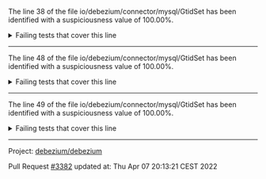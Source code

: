 The line 38 of the file io/debezium/connector/mysql/GtidSet has been identified with a suspiciousness value of 100.00%.

<details>
     <summary>Failing tests that cover this line</summary>

- `io.debezium.connector.mysql.GtidSetTest#shouldCreateWithMultipleIntervalsThatMayBeAdjacent`
- `io.debezium.connector.mysql.GtidSetTest#shouldCreateWithMultipleIntervals`
- `io.debezium.connector.mysql.GtidSetTest#shouldCorrectlyDetermineIfSimpleGtidSetIsContainedWithinAnother`
- `io.debezium.connector.mysql.GtidSetTest#shouldCreateSetWithSingleInterval`
- `io.debezium.connector.mysql.GtidSetTest#subtract`
- `io.debezium.connector.mysql.GtidSetTest#shouldCorrectlyDetermineIfComplexGtidSetIsContainedWithinAnother`
- `io.debezium.connector.mysql.GtidSetTest#shouldNotCollapseNonAdjacentIntervals`
- `io.debezium.connector.mysql.GtidSetTest#shouldCorrectlyDetermineIfComplexGtidSetWithVariousLineSeparatorsIsContainedWithinAnother`
- `io.debezium.connector.mysql.GtidSetTest#shouldCollapseAdjacentIntervals`
</details>

***

The line 48 of the file io/debezium/connector/mysql/GtidSet has been identified with a suspiciousness value of 100.00%.

<details>
     <summary>Failing tests that cover this line</summary>

- `io.debezium.connector.mysql.GtidSetTest#shouldCreateWithMultipleIntervalsThatMayBeAdjacent`
- `io.debezium.connector.mysql.GtidSetTest#shouldCreateWithMultipleIntervals`
- `io.debezium.connector.mysql.GtidSetTest#shouldCorrectlyDetermineIfSimpleGtidSetIsContainedWithinAnother`
- `io.debezium.connector.mysql.GtidSetTest#shouldCreateSetWithSingleInterval`
- `io.debezium.connector.mysql.GtidSetTest#subtract`
- `io.debezium.connector.mysql.GtidSetTest#shouldCorrectlyDetermineIfComplexGtidSetIsContainedWithinAnother`
- `io.debezium.connector.mysql.GtidSetTest#shouldNotCollapseNonAdjacentIntervals`
- `io.debezium.connector.mysql.GtidSetTest#shouldCorrectlyDetermineIfComplexGtidSetWithVariousLineSeparatorsIsContainedWithinAnother`
- `io.debezium.connector.mysql.GtidSetTest#shouldCollapseAdjacentIntervals`
</details>

***

The line 49 of the file io/debezium/connector/mysql/GtidSet has been identified with a suspiciousness value of 100.00%.

<details>
     <summary>Failing tests that cover this line</summary>

- `io.debezium.connector.mysql.GtidSetTest#shouldCreateWithMultipleIntervalsThatMayBeAdjacent`
- `io.debezium.connector.mysql.GtidSetTest#shouldCreateWithMultipleIntervals`
- `io.debezium.connector.mysql.GtidSetTest#shouldCorrectlyDetermineIfSimpleGtidSetIsContainedWithinAnother`
- `io.debezium.connector.mysql.GtidSetTest#shouldCreateSetWithSingleInterval`
- `io.debezium.connector.mysql.GtidSetTest#subtract`
- `io.debezium.connector.mysql.GtidSetTest#shouldCorrectlyDetermineIfComplexGtidSetIsContainedWithinAnother`
- `io.debezium.connector.mysql.GtidSetTest#shouldNotCollapseNonAdjacentIntervals`
- `io.debezium.connector.mysql.GtidSetTest#shouldCorrectlyDetermineIfComplexGtidSetWithVariousLineSeparatorsIsContainedWithinAnother`
- `io.debezium.connector.mysql.GtidSetTest#shouldCollapseAdjacentIntervals`
</details>

***

Project: [debezium/debezium](https://github.com/debezium/debezium)

Pull Request [#3382](https://github.com/debezium/debezium/pull/3382) updated at: Thu Apr 07 20:13:21 CEST 2022